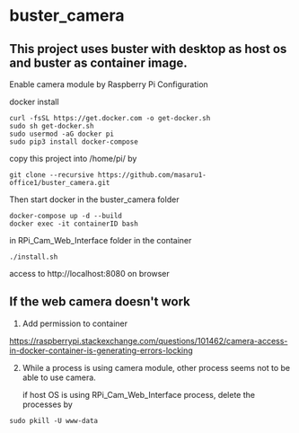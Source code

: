 # buster_camera

## This project uses buster with desktop as host os and buster as container image.

Enable camera module by Raspberry Pi Configuration

docker install
```
curl -fsSL https://get.docker.com -o get-docker.sh
sudo sh get-docker.sh
sudo usermod -aG docker pi
sudo pip3 install docker-compose
```

copy this project into /home/pi/ by
```
git clone --recursive https://github.com/masaru1-office1/buster_camera.git
```
Then start docker in the buster_camera folder
```
docker-compose up -d --build
docker exec -it containerID bash
```
in RPi_Cam_Web_Interface folder in the container
```
./install.sh
```
access to http://localhost:8080 on browser


## If the web camera doesn't work

1. Add permission to container

https://raspberrypi.stackexchange.com/questions/101462/camera-access-in-docker-container-is-generating-errors-locking

2. While a process is using camera module, other process seems not to be able to use camera.

   if host OS is using RPi_Cam_Web_Interface process, delete the processes by
```
sudo pkill -U www-data
```
